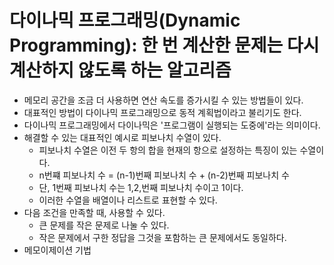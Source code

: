 # 다이나믹 프로그래밍(Dynamic Programming): 한 번 계산한 문제는 다시 계산하지 않도록 하는 알고리즘

- 메모리 공간을 조금 더 사용하면 연산 속도를 증가시킬 수 있는 방법들이 있다.
- 대표적인 방법이 다이나믹 프로그래밍으로 동적 계획법이라고 불리기도 한다.
- 다이나믹 프로그래밍에서 다이나믹은 '프로그램이 실행되는 도중에'라는 의미이다.
- 해결할 수 있는 대표적인 예시로 피보나치 수열이 있다.
  - 피보나치 수열은 이전 두 항의 합을 현재의 항으로 설정하는 특징이 있는 수열이다.
  - n번쨰 피보나치 수 = (n-1)번째 피보나치 수 + (n-2)번째 피보나치 수
  - 단, 1번째 피보나치 수는 1,2,번째 피보나치 수이고 1이다.
  - 이러한 수열을 배열이나 리스트로 표현할 수 있다.
- 다음 조건을 만족할 때, 사용할 수 있다.
  - 큰 문제를 작은 문제로 나눌 수 있다.
  - 작은 문제에서 구한 정답을 그것을 포함하는 큰 문제에서도 동일하다.
- 메모이제이션 기법
